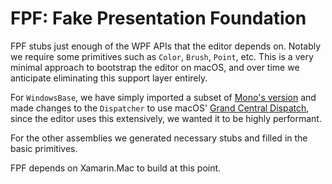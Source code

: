 # FPF: Fake Presentation Foundation

FPF stubs just enough of the WPF APIs that the editor depends on. Notably
we require some primitives such as `Color`, `Brush`, `Point`, etc. This is
a very minimal approach to bootstrap the editor on macOS, and over time we
anticipate eliminating this support layer entirely.

For `WindowsBase`, we have simply imported a subset of
[Mono's version][mwb] and made changes to the `Dispatcher` to use macOS'
[Grand Central Dispatch][gcd], since the editor uses this extensively,
we wanted it to be highly performant.

For the other assemblies we generated necessary stubs and filled in the
basic primitives.

FPF depends on Xamarin.Mac to build at this point.

[mwb]: https://github.com/mono/mono/tree/master/mcs/class/WindowsBase
[gcd]: https://developer.apple.com/documentation/dispatch